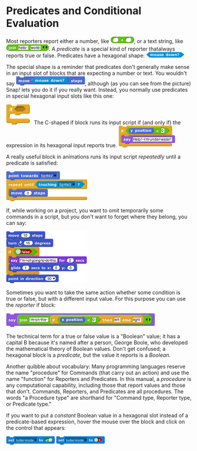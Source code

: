 # Predicates and Conditional Evaluation

Most reporters report either a number, like <img src="/content/assets/images/image82.png" style="width:64px; height:18px">, or a text string, like <img src="/content/assets/images/image83.png" style="width:116px; height:18px">. A *predicate* is a special kind of reporter thatalways reports true or false. Predicates have a hexagonal shape: <img src="/content/assets/images/image85.png" style="width:103px; height:15px">

The special shape is a reminder that predicates don't
generally make sense in an input slot of blocks that are expecting a
number or text. You wouldn't say <img src="/content/assets/images/image84.png" style="width:187px; height:25px">, although (as you can see from the
picture) Snap<em>!</em> lets you do it if you really want. Instead, you
normally use predicates in special hexagonal input slots like this one:

<img src="/content/assets/images/image86.png" style="width:64px; height:55px">
&nbsp;
The C-shaped if block runs its input script if (and only if) the expression in its hexagonal input reports true.

<img src="/content/assets/images/image87.png" style="width:153px; height:59px">

A really useful block in animations runs its input script *repeatedly* until a predicate is satisfied:

<img src="/content/assets/images/image89.png" style="width:220px; height:81px">

If, while working on a project, you want to omit temporarily some commands in a script, but you don't want to forget where they belong, you can say:

<img src="/content/assets/images/image88.png" style="width:219px; height:141px">

Sometimes you want to take the same action whether some condition is true or false, but with a different input value. For this purpose you can use the *reporter* if block:

<img src="/content/assets/images/image90.png" style="width:404px; height:37px">

The technical term for a true or false value is a "Boolean" value; it has a capital B because it's named after a person, George Boole, who developed the mathematical theory of Boolean values. Don't get confused; a hexagonal block is a *predicate,* but the value it reports is a *Boolean.*

Another quibble about vocabulary: Many programming languages reserve the
name "procedure" for Commands (that carry out an action) and use the
name "function" for Reporters and Predicates. In this manual, a
*procedure* is any computational capability, including those that report
values and those that don't. Commands, Reporters, and Predicates are all
procedures. The words "a Procedure type" are shorthand for "Command
type, Reporter type, or Predicate type."


If you want to put a *constant* Boolean value in a hexagonal slot instead of a predicate-based expression, hover the mouse over the block and click on the control that appears:

<img src="/content/assets/images/image92.png" style="width:132px; height:23px">
<img src="/content/assets/images/image91.png" style="width:132px; height:23px">

